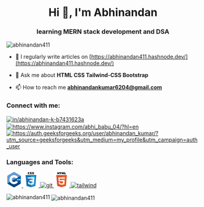 
<h1 align="center">Hi 👋, I'm Abhinandan</h1>
<h3 align="center">learning MERN stack development and DSA</h3>


<p align="left"> <img src="https://komarev.com/ghpvc/?username=abhinandan411&label=Profile%20views&color=0e75b6&style=flat" alt="abhinandan411" /> </p>

- 📝 I regularly write articles on [https://abhinandan411.hashnode.dev/](https://abhinandan411.hashnode.dev/)

- 💬 Ask me about **HTML CSS Tailwind-CSS Bootstrap**

- 📫 How to reach me **abhinandankumar6204@gmail.com**

<h3 align="left">Connect with me:</h3>
<p align="left">
<a href="linkedin.com/in/abhinandan-k-b7431623a" target="blank"><img align="center" src="https://raw.githubusercontent.com/rahuldkjain/github-profile-readme-generator/master/src/images/icons/Social/linked-in-alt.svg" alt="in/abhinandan-k-b7431623a" height="30" width="40" /></a>
<a href="https://www.instagram.com/abhi_babu_04/" target="blank"><img align="center" src="https://raw.githubusercontent.com/rahuldkjain/github-profile-readme-generator/master/src/images/icons/Social/instagram.svg" alt="https://www.instagram.com/abhi_babu_04/?hl=en" height="30" width="40" /></a>
<a href="https://auth.geeksforgeeks.org/user/https://auth.geeksforgeeks.org/user/abhinandan_kumar/?utm_source=geeksforgeeks&utm_medium=my_profile&utm_campaign=auth_user" target="blank"><img align="center" src="https://raw.githubusercontent.com/rahuldkjain/github-profile-readme-generator/master/src/images/icons/Social/geeks-for-geeks.svg" alt="https://auth.geeksforgeeks.org/user/abhinandan_kumar/?utm_source=geeksforgeeks&utm_medium=my_profile&utm_campaign=auth_user" height="30" width="40" /></a>
</p>

<h3 align="left">Languages and Tools:</h3>
<p align="left"> <a href="https://www.w3schools.com/cpp/" target="_blank" rel="noreferrer"> <img src="https://raw.githubusercontent.com/devicons/devicon/master/icons/cplusplus/cplusplus-original.svg" alt="cplusplus" width="40" height="40"/> </a> <a href="https://www.w3schools.com/css/" target="_blank" rel="noreferrer"> <img src="https://raw.githubusercontent.com/devicons/devicon/master/icons/css3/css3-original-wordmark.svg" alt="css3" width="40" height="40"/> </a> <a href="https://git-scm.com/" target="_blank" rel="noreferrer"> <img src="https://www.vectorlogo.zone/logos/git-scm/git-scm-icon.svg" alt="git" width="40" height="40"/> </a> <a href="https://www.w3.org/html/" target="_blank" rel="noreferrer"> <img src="https://raw.githubusercontent.com/devicons/devicon/master/icons/html5/html5-original-wordmark.svg" alt="html5" width="40" height="40"/> </a> <a href="https://tailwindcss.com/" target="_blank" rel="noreferrer"> <img src="https://www.vectorlogo.zone/logos/tailwindcss/tailwindcss-icon.svg" alt="tailwind" width="40" height="40"/> </a> </p>

<p><img align="left" src="https://github-readme-stats.vercel.app/api/top-langs?username=abhinandan411&show_icons=true&locale=en&layout=compact" alt="abhinandan411" /></p>

<p>&nbsp;<img align="center" src="https://github-readme-stats.vercel.app/api?username=abhinandan411&show_icons=true&locale=en" alt="abhinandan411" /></p>

